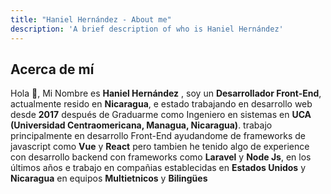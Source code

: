 ```yaml
---
title: "Haniel Hernández - About me"
description: 'A brief description of who is Haniel Hernández'
---
```


## Acerca de mí 

Hola 👋, Mi Nombre es **Haniel Hernández** , soy un **Desarrollador Front-End**, actualmente resido en **Nicaragua**, e estado trabajando en desarrollo web desde **2017** después de Graduarme como Ingeniero en sistemas en **UCA (Universidad Centraomericana, Managua, Nicaragua)**. trabajo principalmente en desarrollo Front-End ayudandome de frameworks de javascript como **Vue** y **React** pero tambien he tenido algo de experience con desarrollo backend con frameworks como **Laravel** y **Node Js**, en los últimos años e trabajo en compañias establecidas en **Estados Unidos** y **Nicaragua** en equipos **Multietnicos** y  **Bilingües**